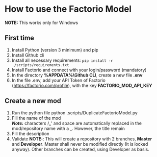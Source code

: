 # How to use the Factorio Model
**__NOTE:__** This works only for Windows
## First time
1. Install Python (version 3 minimum) and pip
2. Install Github cli
3. Install all necessary requirements: ```pip install -r ./scripts/requirements.txt```
4. Install Factorio and connect with your login/password (mandatory)
5. In the directory **%APPDATA%\Github CLI**, create a new file **.env**
6. In the file .env, add your API Token of Factorio (https://factorio.com/profile), with the key **FACTORIO_MOD_API_KEY**
   
## Create a new mod
1. Run the python file python .scripts/DuplicateFactorioModel.py
2. Fill the name of the mod  
<em>**Note:**</em> characters /,\,' and space are automatically replaced in the mod/repository name with a _. However, the title remain
3. Fill the description
4. Validate
**__NOTE:__**: This will create a repository with 2 branches, **Master** and **Developer**. Master shall never be modified directly (It is locked anyway).
Other branches can be created, using Developer as basis.
 

